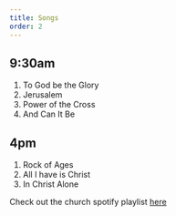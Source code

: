 ```yaml
---
title: Songs
order: 2
---
```


## 9:30am 
1. To God be the Glory
2. Jerusalem
3. Power of the Cross
4. And Can It Be

## 4pm 
1. Rock of Ages
2. All I have is Christ
3. In Christ Alone
   
Check out the church spotify playlist [here](https://open.spotify.com/playlist/3gh0ZKXkJBDbNEnZqJJDXj?si=0908aa3f87544643)
